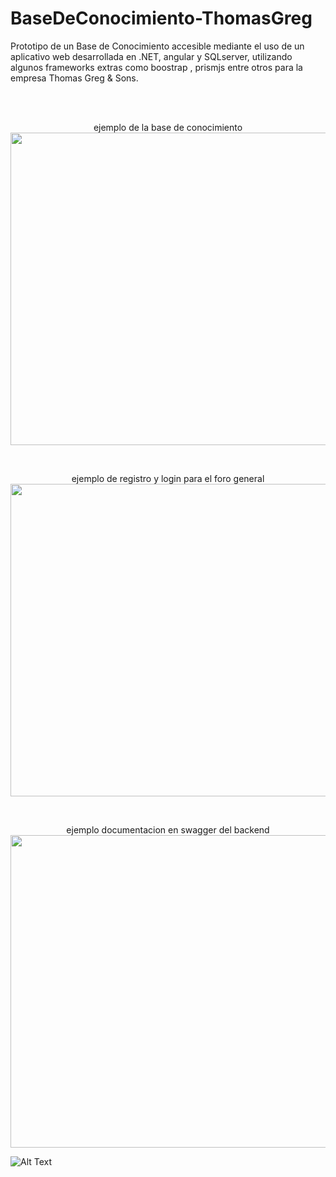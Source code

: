 # BaseDeConocimiento-ThomasGreg
Prototipo de un Base de Conocimiento accesible mediante el uso de un aplicativo web desarrollada en .NET, angular y SQLserver, utilizando algunos frameworks extras como boostrap , prismjs entre otros para la empresa Thomas Greg & Sons.




<br>
<br> 




<div align="center">
  
  
ejemplo de la base de conocimiento
<img src="https://github.com/Khesartt/BaseDeConocimiento-ThomasGreg/blob/main/base%20de%20conocimiento.gif" width="800" height="500"/>

  
  
<br> 

ejemplo de registro y login para el foro general
<img src="https://github.com/Khesartt/BaseDeConocimiento-ThomasGreg/blob/main/login%20y%20register.gif" width="800" height="500" />


<br> 
  
  
ejemplo documentacion en swagger del backend
<img src="https://github.com/Khesartt/BaseDeConocimiento-ThomasGreg/blob/main/documentacion%20swagger.gif" width="800" height="500" />
</div>



![Alt Text](https://media.giphy.com/media/vFKqnCdLPNOKc/giphy.gif)



